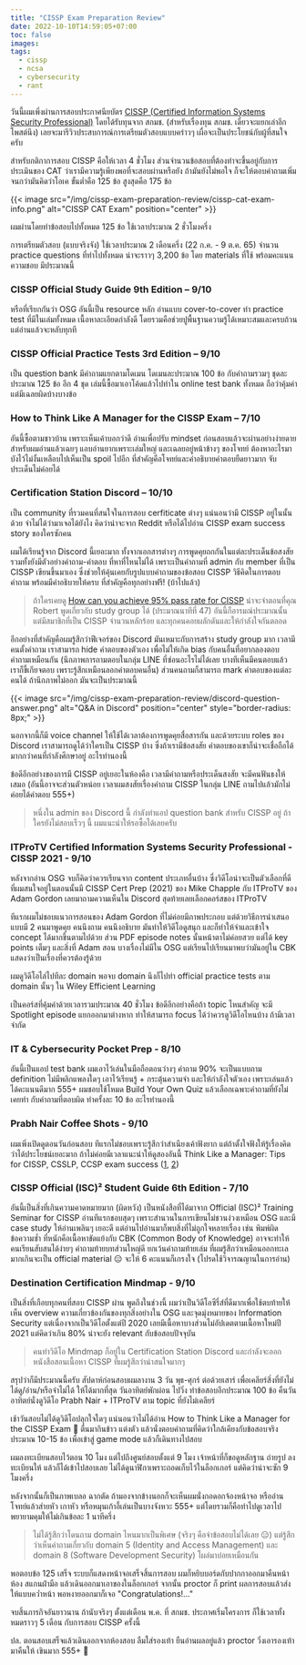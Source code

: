 ```yaml
---
title: "CISSP Exam Preparation Review"
date: 2022-10-10T14:59:05+07:00
toc: false
images:
tags:
  - cissp
  - ncsa
  - cybersecurity
  - rant
---
```


วันนี้ผมเพิ่งผ่านการสอบประกาศนียบัตร [CISSP (Certified Information Systems Security Professional)](https://www.isc2.org/Certifications/CISSP) โดยได้รับทุนจาก สกมช. (สำหรับเรื่องทุน สกมช. เดี๋ยวจะแยกเล่าอีกโพสต์นึง) เลยจะมารีวิวประสบการณ์การเตรียมตัวสอบแบบคร่าวๆ เผื่อจะเป็นประโยชน์กับผู้ที่สนใจครับ

สำหรับกติกาการสอบ CISSP คือให้เวลา 4 ชั่วโมง ส่วนจำนวนข้อสอบที่ต้องทำจะขึ้นอยู่กับการประเมินของ CAT ว่าเรามีความรู้เพียงพอที่จะสอบผ่านหรือยัง ถ้ามันยังไม่พอใจ ก็จะให้ตอบคำถามเพิ่มจนกว่ามันคิดว่าโอเค ขั้นต่ำคือ 125 ข้อ สูงสุดคือ 175 ข้อ

{{< image src="/img/cissp-exam-preparation-review/cissp-cat-exam-info.png" alt="CISSP CAT Exam" position="center" >}}

ผมผ่านโดยทำข้อสอบไปทั้งหมด 125 ข้อ ใช้เวลาประมาณ 2 ชั่วโมงครึ่ง

การเตรียมตัวสอบ (แบบจริงจัง) ใช้เวลาประมาณ 2 เดือนครึ่ง (22 ก.ค. - 9 ต.ค. 65) จำนวน practice questions ที่ทำไปทั้งหมด น่าจะราวๆ 3,200 ข้อ โดย materials ที่ใช้ พร้อมคะแนนความชอบ มีประมาณนี้

### CISSP Official Study Guide 9th Edition – 9/10

หรือที่เรียกกันว่า OSG อันนี้เป็น resource หลัก อ่านแบบ cover-to-cover ทำ practice test ที่มีในเล่มทั้งหมด เนื้อหาละเอียดกำลังดี โดยรวมคือช่วยปูพื้นฐานความรู้ได้เหมาะสมและครบถ้วน แต่อ่านแล้วจะหลับทุกที

### CISSP Official Practice Tests 3rd Edition – 9/10

เป็น question bank มีคำถามแยกตามโดเมน โดเมนละประมาณ 100 ข้อ กับคำถามรวมๆ ชุดละประมาณ 125 ข้อ อีก 4 ชุด เล่มนี้ซื้อมาเอาโค้ดแล้วไปทำใน online test bank ทั้งหมด ถือว่าคุ้มค่า แต่มีเฉลยผิดบ้างบางข้อ

### How to Think Like A Manager for the CISSP Exam – 7/10

อันนี้ซื้อตามชาวบ้าน เพราะเห็นเค้าบอกว่าดี อ่านเพื่อปรับ mindset ก่อนสอบแล้วจะผ่านอย่างง่ายดาย สำหรับผมอ่านแล้วเฉยๆ แอบอ่านยากเพราะเล่มใหญ่ และเฉลยอยู่หน้าข้างๆ ของโจทย์ ต้องหาอะไรมาบังไว้ไม่งั้นเหลือบไปเห็นเป็น spoil ไปอีก ที่สำคัญคือโจทย์และคำอธิบายคำตอบยืดยาวมาก จับประเด็นไม่ค่อยได้

### Certification Station Discord – 10/10

เป็น community ที่รวมคนที่สนใจในการสอบ cerfiticate ต่างๆ แน่นอนว่ามี CISSP อยู่ในนั้นด้วย จำไม่ได้ว่ามาเจอได้ยังไง คิดว่าน่าจะจาก Reddit หรือได้ไปอ่าน CISSP exam success story ของใครซักคน

ผมได้เรียนรู้จาก Discord นี้เยอะมาก ทั้งจากเอกสารต่างๆ การพูดคุยถกกันในแต่ละประเด็นข้อสงสัย รวมทั้งยังมีตัวอย่างคำถาม-คำตอบ ที่หาที่ไหนไม่ได้ เพราะเป็นคำถามที่ admin กับ member ที่เป็น CISSP เขียนขึ้นมาเอง ซึ่งช่วยให้คุ้นเคยกับรูปแบบคำถามของข้อสอบ CISSP วิธีคิดในการตอบคำถาม พร้อมมีคำอธิบายให้ครบ ที่สำคัญคือทุกอย่างฟรี! (บ้าไปแล้ว)

> ถ้าใครเคยดู [How can you achieve 95% pass rate for CISSP](https://www.facebook.com/NCSA.Thailand/videos/644128833613931) น่าจะจำตอนที่คุณ Robert พูดเกี่ยวกับ study group ได้ (ประมาณนาทีที่ 47) อันนี้ก็อารมณ์ประมาณนั้น แต่มีสมาชิกที่เป็น CISSP จำนวนหลักร้อย และทุกคนคอยผลักดันและให้กำลังใจกันตลอด

อีกอย่างที่สำคัญคือผมรู้สึกว่าฟีเจอร์ของ Discord มันเหมาะกับการสร้าง study group มาก เวลามีคนตั้งคำถาม เราสามารถ hide คำตอบของตัวเอง เพื่อไม่ให้เกิด bias กับคนอื่นที่อยากลองตอบคำถามเหมือนกัน (นึกภาพการถามตอบในกลุ่ม LINE ที่ซ่อนอะไรไม่ได้เลย บางทีเห็นมีคนตอบแล้ว เราก็ขี้เกียจตอบ เพราะรู้สึกเหมือนลอกคำตอบคนอื่น) ส่วนคนถามก็สามารถ mark คำตอบของแต่ละคนได้ ถ้านึกภาพไม่ออก มันจะเป็นประมาณนี้

{{< image src="/img/cissp-exam-preparation-review/discord-question-answer.png" alt="Q&A in Discord" position="center" style="border-radius: 8px;" >}}

นอกจากนี้ก็มี voice channel ให้ใช้ได้เวลาต้องการพูดคุยสื่อสารกัน และด้วยระบบ roles ของ Discord เราสามารถดูได้ว่าใครเป็น CISSP บ้าง ซึ่งถ้าเรามีข้อสงสัย คำตอบของเขาก็น่าจะเชื่อถือได้มากกว่าคนที่กำลังศึกษาอยู่ อะไรทำนองนี้

ข้อดีอีกอย่างของการมี CISSP อยู่เยอะในห้องคือ เวลามีคำถามหรือประเด็นสงสัย จะมีคนฟันธงให้เสมอ (อันนี้อาจจะส่วนตัวหน่อย เวลาผมสงสัยเรื่องคำถาม CISSP ในกลุ่ม LINE ถามไปแล้วมักไม่ค่อยได้คำตอบ 555+)

> หนึ่งใน admin ของ Discord นี้ กำลังทำแอป question bank สำหรับ CISSP อยู่ ถ้าใครยังไม่สอบเร็วๆ นี้ ผมแนะนำให้รอซื้อได้เลยครับ

### ITProTV Certified Information Systems Security Professional - CISSP 2021 - 9/10

หลังจากอ่าน OSG จบก็คิดว่าควรเรียนจาก content ประเภทอื่นบ้าง ซึ่งวิดีโอน่าจะเป็นตัวเลือกที่ดี ที่ผมสนใจอยู่ในตอนนั้นมี CISSP Cert Prep (2021) ของ Mike Chapple กับ ITProTV ของ Adam Gordon เลยมาถามความเห็นใน Discord สุดท้ายเลยเลือกคอร์สของ ITProTV

ทีแรกผมไม่ชอบแนวการสอนของ Adam Gordon ที่ไม่ค่อยมีภาพประกอบ แต่ด้วยวิธีการนำเสนอแบบมี 2 คนมาพูดคุย คนนึงถาม คนนึงอธิบาย มันทำให้วิดีโอดูสนุก และก็ทำให้จำและเข้าใจ concept ได้มากขึ้นตามไปด้วย ส่วน PDF episode notes นั้นหน้าตาไม่ค่อยสวย แต่ได้ key points เต็มๆ และสิ่งที่ Adam สอน บางเรื่องไม่มีใน OSG แต่เรียนไปเรียนมาพบว่ามันอยู่ใน CBK แสดงว่าเป็นเรื่องที่ควรต้องรู้ด้วย

ผมดูวิดีโอไล่ไปทีละ domain พอจบ domain นึงก็ไปทำ official practice tests ตาม domain นั้นๆ ใน Wiley Efficient Learning

เป็นคอร์สที่คุ้มค่าด้วยเวลารวมประมาณ 40 ชั่วโมง ข้อดีอีกอย่างคือถ้า topic ไหนสำคัญ จะมี Spotlight episode แยกออกมาต่างหาก ทำให้สามารถ focus ได้ว่าควรดูวิดีโอไหนบ้าง ถ้ามีเวลาจำกัด

### IT & Cybersecurity Pocket Prep - 8/10

อันนี้เป็นแอป test bank ผมเอาไว้เล่นในมือถือตอนว่างๆ คำถาม 90% จะเป็นแบบถาม definition ไม่มีพลิกแพลงใดๆ เอาไว้เรียนรู้ + กระตุ้นความจำ และให้กำลังใจตัวเอง เพราะเล่นแล้วได้คะแนนดีมาก 555+ ผมชอบใช้โหมด Build Your Own Quiz แล้วเลือกเฉพาะคำถามที่ยังไม่เคยทำ กับคำถามที่ตอบผิด ทำครั้งละ 10 ข้อ อะไรทำนองนี้

### Prabh Nair Coffee Shots - 9/10

ผมเพิ่งเปิดดูตอนวันก่อนสอบ ทีแรกไม่ชอบเพราะรู้สึกว่าสำเนียงเค้าฟังยาก แต่ถ้าตั้งใจฟังให้รู้เรื่องคิดว่าได้ประโยชน์เยอะมาก ถ้าไม่ค่อยมีเวลาแนะนำให้ดูสองอันนี้ Think Like a Manager: Tips for CISSP, CSSLP, CCSP exam success ([1](https://www.youtube.com/watch?v=eryy9y3LaIQ), [2](https://www.youtube.com/watch?v=bXc3zL7S5pw))

### CISSP Official (ISC)² Student Guide 6th Edition - 7/10

อันนี้เป็นสิ่งที่เกินความคาดหมายมาก (ผิดหวัง) เป็นหนังสือที่ได้มาจาก Official (ISC)² Training Seminar for CISSP อ่านทีแรกชอบสุดๆ เพราะสำนวนในการเขียนไม่ชวนง่วงเหมือน OSG และมี case study ให้อ่านเพลินๆ เยอะดี แต่อ่านไปอ่านมาก็พบสิ่งที่ไม่ถูกใจหลายเรื่อง เช่น พิมพ์ผิด ข้อความซ้ำ ที่หนักคือเนื้อหาขัดแย้งกับ CBK (Common Body of Knowledge) อาจจะทำให้คนเรียนสับสนได้ง่ายๆ คำถามท้ายบทส่วนใหญ่ดี ยกเว้นคำถามท้ายเล่ม ที่ผมรู้สึกว่าเหมือนออกทะเลมากเกินจะเป็น official material 😑 จะให้ 6 คะแนนก็เกรงใจ (โปรดใช้วิจารณญานในการอ่าน)

### Destination Certification Mindmap - 9/10

เป็นสิ่งที่เกือบทุกคนที่สอบ CISSP ผ่าน พูดถึงในช่วงนี้ ผมว่าเป็นวิดีโอซีรี่ส์ที่ดีมากเพื่อใช้ตบท้ายให้เห็น overview ความเกี่ยวข้องกันของทุกสิ่งอย่างใน OSG และจุดมุ่งหมายของ Information Security แต่เนื่องจากเป็นวิดีโอตั้งแต่ปี 2020 เลยมีเนื้อหาบางส่วนไม่อัปเดตตามเนื้อหาใหม่ปี 2021 แต่คิดว่าเกิน 80% น่าจะยัง relevant กับข้อสอบปัจจุบัน

> คนทำวิดีโอ Mindmap ก็อยู่ใน Certification Station Discord และกำลังจะออกหนังสือสอนเนื้อหา CISSP ที่ผมรู้สึกว่าน่าสนใจมากๆ

สรุปว่าก็มีประมาณนี้ครับ สัปดาห์ก่อนสอบผมลางาน 3 วัน พุธ-ศุกร์ ต่อด้วยเสาร์ เพื่อเคลียร์สิ่งที่ยังไม่ได้ดู/อ่าน/หรือจำไม่ได้ ให้ได้มากที่สุด วันอาทิตย์พักผ่อน ไปวิ่ง ทำข้อสอบอีกประมาณ 100 ข้อ คืนวันอาทิตย์นั่งดูวิดีโอ Prabh Nair + ITProTV ตาม topic ที่ยังไม่เคลียร์ 

เช้าวันสอบไม่ได้ดูวิดีโอปลุกใจใดๆ แน่นอนว่าไม่ได้อ่าน How to Think Like a Manager for the CISSP Exam 🤣 ตื่นมากินข้าว แต่งตัว แล้วนั่งตอบคำถามที่คิดว่าใกล้เคียงกับข้อสอบจริงประมาณ 10-15 ข้อ เพื่อเข้าสู่ game mode แล้วก็เดินทางไปสอบ

ผมลงทะเบียนสอบไว้ตอน 10 โมง แต่ไปถึงศูนย์สอบตั้งแต่ 9 โมง เจ้าหน้าที่ก็ขอดูหลักฐาน ถ่ายรูป ลงทะเบียนให้ แล้วก็ได้เข้าไปสอบเลย ไม่ได้ดูนาฬิกาเพราะถอดเก็บไว้ในล็อกเกอร์ แต่คิดว่าน่าจะซัก 9 โมงครึ่ง

หลังจากนั้นก็เป็นภาพเบลอ ฉากตัด ถ้ามองจากข้างนอกก็จะเห็นผมนั่งกอดอกจ้องหน้าจอ หรืออ่านโจทย์แล้วส่ายหัว เกาหัว หรือหมุนเก้าอี้เล่นเป็นบางจังหวะ 555+ แต่โดยรวมก็คือทำไปดูเวลาไป พยายามคุมให้ไม่เกินข้อละ 1 นาทีครึ่ง

> ไม่ได้รู้สึกว่าโดนถาม domain ไหนมากเป็นพิเศษ (จริงๆ คือจำข้อสอบไม่ได้เลย 😑) แต่รู้สึกว่าเห็นคำถามเกี่ยวกับ domain 5 (Identity and Access Management) และ domain 8 (Software Development Security) โผล่มาบ่อยเหมือนกัน

พอตอบข้อ 125 เสร็จ ระบบก็แสดงหน้าจอเสร็จสิ้นการสอบ ผมก็หยิบบอร์ดกับปากกาออกมาคืนหน้าห้อง สแกนฝ่ามือ แล้วเดินออกมาเอาของในล็อกเกอร์ จากนั้น proctor ก็ print ผลการสอบแล้วส่งให้แบบคว่ำหน้า พอหงายออกมาก็เจอ "Congratulations!..."

จบสิ้นภารกิจอันยาวนาน ถ้านับจริงๆ ตั้งแต่เดือน พ.ค. ที่ สกมช. ประกาศเริ่มโครงการ ก็ใช้เวลาทั้งหมดราวๆ 5 เดือน กับการสอบ CISSP ครั้งนี้

ปล. ตอนสอบเสร็จแล้วเดินออกจากห้องสอบ ลืมใส่รองเท้า ยืนอ่านผลอยู่แล้ว proctor วิ่งเอารองเท้ามาคืนให้ เขินมาก 555+ 🤪
